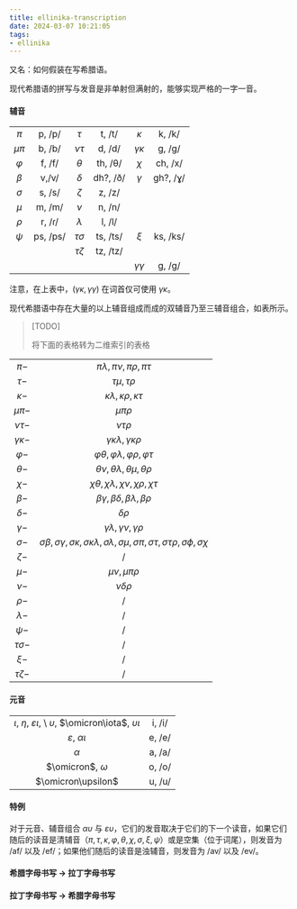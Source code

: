 ```yaml
---
title: ellinika-transcription
date: 2024-03-07 10:21:05
tags:
- ellinika
---
```


又名：如何假装在写希腊语。

现代希腊语的拼写与发音是非单射但满射的，能够实现严格的一字一音。

#### 辅音

|||||||
|:-:|:-:|:-:|:-:|:-:|:-:
$\pi$ | p, /p/ | $\tau$ | t, /t/ | $\kappa$ | k, /k/
$\mu \pi$ | b, /b/ |$\nu \tau$ | d, /d/ | $\gamma \kappa$ | g, /ɡ/
$\varphi$ | f, /f/ | $\theta$ | th, /θ/ | $\chi$ | ch, /x/
$\beta$ | v,/v/ | $\delta$ | dh?, /ð/ | $\gamma$ | gh?, /ɣ/
$\sigma$ | s, /s/ | $\zeta$ | z, /z/
$\mu$ | m, /m/ | $\nu$ | n, /n/
$\rho$ | r, /ɾ/| $\lambda$ | l, /l/
$\psi$ | ps, /ps/ | $\tau\sigma$ | ts, /ts/ | $\xi$ | ks, /ks/
| | | $\tau\zeta$ | tz, /tz/ | 
| | | | |$\gamma\gamma$ | g, /ɡ/

注意，在上表中，$(\gamma\kappa,\gamma\gamma)$ 在词首仅可使用 $\gamma\kappa$。

现代希腊语中存在大量的以上辅音组成而成的双辅音乃至三辅音组合，如表所示。

> [TODO]
>
> 将下面的表格转为二维索引的表格

| | |
|:-:|:-:|
$\pi-$ | $\pi\lambda, \pi\nu, \pi\rho, \pi\tau$
$\tau-$ | $\tau\mu, \tau\rho$
$\kappa-$ | $\kappa\lambda, \kappa\rho, \kappa\tau$
$\mu\pi-$ | $\mu\pi\rho$
$\nu\tau-$ | $\nu\tau\rho$
$\gamma\kappa-$ | $\gamma\kappa\lambda, \gamma\kappa\rho$
$\varphi-$ | $\varphi\theta, \varphi\lambda, \varphi\rho, \varphi\tau$
$\theta-$ | $\theta\nu, \theta\lambda, \theta\mu, \theta\rho$ 
$\chi-$ | $\chi\theta, \chi\lambda, \chi\nu, \chi\rho, \chi\tau$
$\beta-$ | $\beta\gamma, \beta\delta, \beta\lambda, \beta\rho$
$\delta-$ | $\delta\rho$
$\gamma-$ | $\gamma\lambda, \gamma\nu, \gamma\rho$
$\sigma-$ | $\sigma\beta, \sigma\gamma, \sigma\kappa, \sigma\kappa\lambda, \sigma\lambda, \sigma\mu, \sigma\pi, \sigma\tau, \sigma\tau\rho, \sigma\phi, \sigma\chi$
$\zeta-$ | /
$\mu-$ | $\mu\nu, \mu\pi\rho$
$\nu-$ | $\nu\delta\rho$
$\rho-$ | /
$\lambda-$ | /
$\psi-$ | /
$\tau\sigma-$ | /
$\xi-$ | /
$\tau\zeta-$ | /


#### 元音

|||
|:-:|:-:|
|$\iota$, $\eta$, $\varepsilon\iota$, \\ $\upsilon$, $\omicron\iota$, $\upsilon\iota$|i, /i/|
|$\varepsilon$, $\alpha\iota$|e, /e/|
|$\alpha$|a, /a/|
|$\omicron$, $\omega$|o, /o/|
|$\omicron\upsilon$|u, /u/|

#### 特例

对于元音、辅音组合 $\alpha\upsilon$ 与 $\varepsilon\upsilon$，它们的发音取决于它们的下一个读音，如果它们随后的读音是清辅音（$\pi,\tau,\kappa,\varphi,\theta,\chi, \sigma,\xi,\psi$）或是空集（位于词尾），则发音为 /af/ 以及 /ef/；如果他们随后的读音是浊辅音，则发音为 /av/ 以及 /ev/。

#### 希腊字母书写 -> 拉丁字母书写

#### 拉丁字母书写 -> 希腊字母书写